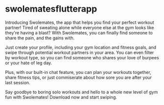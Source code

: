 # swolematesflutterapp

Introducing Swolemates, the app that helps you find your perfect workout partner! Tired of sweating alone while everyone else at the gym looks like they're having a blast? With Swolemates, you can finally find someone to share the pain, and the gains with.

Just create your profile, including your gym location and fitness goals, and swipe through potential workout partners in your area. You can even filter by workout type, so you can find someone who shares your love of burpees or your hate of leg day.

Plus, with our built-in chat feature, you can plan your workouts together, share fitness tips, or just commiserate about how sore you are after your last session.

Say goodbye to boring solo workouts and hello to a whole new level of gym fun with Swolemates! Download now and start swiping.
